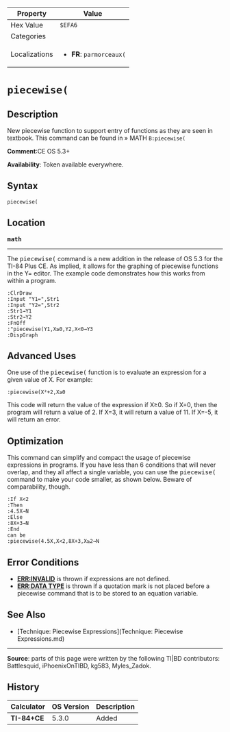 | Property      | Value |
|---------------|-------|
| Hex Value     | `$EFA6`|
| Categories    | <ul></ul> |
| Localizations | <ul><li><b>FR</b>: `parmorceaux(`</li></ul> |

# `piecewise(`

## Description
New piecewise function to support entry of functions as they are seen in textbook. This command can be found in » MATH `B:piecewise(`

<b>Comment</b>:CE OS 5.3+

<b>Availability</b>: Token available everywhere.

## Syntax
`piecewise(`

## Location
<tt><kbd><b>math</b></kbd></tt>
<hr>

The <tt>piecewise(</tt> command is a new addition in the release of OS 5.3 for the TI-84 Plus CE. As implied, it allows for the graphing of piecewise functions in the Y= editor. The example code demonstrates how this works from within a program.

```ti-basic
:ClrDraw
:Input "Y1=",Str1
:Input "Y2=",Str2
:Str1→Y1
:Str2→Y2
:FnOff
:"piecewise(Y1,X≥0,Y2,X<0→Y3
:DispGraph
```

## Advanced Uses

One use of the <tt>piecewise(</tt> function is to evaluate an expression for a given value of X. For example:

```ti-basic
:piecewise(X²+2,X≥0
```

This code will return the value of the expression if X≥0. So if X=0, then the program will return a value of 2. If X=3, it will return a value of 11. If X=-5, it will return an error.

## Optimization

This command can simplify and compact the usage of piecewise expressions in programs. If you have less than 6 conditions that will never overlap, and they all affect a single variable, you can use the <tt>piecewise(</tt> command to make your code smaller, as shown below. Beware of comparability, though.

```ti-basic
:If X<2
:Then
:4.5X→N
:Else
:8X+3→N
:End
can be
:piecewise(4.5X,X<2,8X+3,X≥2→N
```

## Error Conditions

*   **[ERR:INVALID](errors#invalid)** is thrown if expressions are not defined.
*   **[ERR:DATA TYPE](errors#data-type)** is thrown if a quotation mark is not placed before a piecewise command that is to be stored to an equation variable.

## See Also

*   [Technique: Piecewise Expressions](Technique: Piecewise Expressions.md)

* * *

**Source**: parts of this page were written by the following TI|BD contributors: Battlesquid, iPhoenixOnTIBD, kg583, Myles_Zadok.

## History
| Calculator | OS Version | Description |
|------------|------------|-------------|
| <b>TI-84+CE</b> | 5.3.0 | Added |


